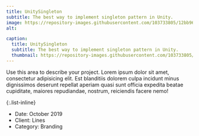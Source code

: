 ```yaml
---
title: UnitySingleton
subtitle: The best way to implement singleton pattern in Unity. 
image: https://repository-images.githubusercontent.com/103733805/12bb9600-1f8f-11eb-85fc-17cf6f9af931
alt: 

caption:
  title: UnitySingleton
  subtitle: The best way to implement singleton pattern in Unity. 
  thumbnail: https://repository-images.githubusercontent.com/103733805/12bb9600-1f8f-11eb-85fc-17cf6f9af931
---
```

Use this area to describe your project. Lorem ipsum dolor sit amet, consectetur adipisicing elit. Est blanditiis dolorem culpa incidunt minus dignissimos deserunt repellat aperiam quasi sunt officia expedita beatae cupiditate, maiores repudiandae, nostrum, reiciendis facere nemo!

{:.list-inline}
- Date: October 2019
- Client: Lines
- Category: Branding

